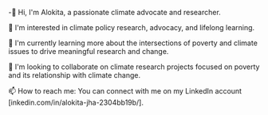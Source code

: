 -👋 Hi, I'm Alokita, a passionate climate advocate and researcher.

👀 I'm interested in climate policy research, advocacy, and lifelong learning.

🌱 I'm currently learning more about the intersections of poverty and climate issues to drive meaningful research and change.

💞️ I'm looking to collaborate on climate research projects focused on poverty and its relationship with climate change.

📫 How to reach me: You can connect with me on my LinkedIn account [inkedin.com/in/alokita-jha-2304bb19b/].
